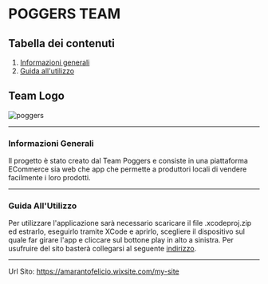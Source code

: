 # POGGERS TEAM
##  Tabella dei contenuti
1. [Informazioni generali](#Informazioni-Generali)
2. [Guida all'utilizzo](#Guida-Utilizzo)


## Team Logo
![poggers](https://user-images.githubusercontent.com/83781117/134762588-2759603b-e126-4773-b1ed-c976d1f63e53.gif)
***
### Informazioni Generali
Il progetto è stato creato dal Team Poggers e consiste in una piattaforma ECommerce sia web che app che permette a produttori locali di vendere facilmente i loro prodotti.
***
### Guida  All'Utilizzo
Per utilizzare l'applicazione sarà necessario scaricare il file .xcodeproj.zip ed estrarlo, eseguirlo tramite XCode e aprirlo, scegliere il dispositivo sul quale far girare l'app e cliccare sul bottone play in alto a sinistra.
Per usufruire del sito basterà collegarsi al seguente [indirizzo](https://amarantofelicio.wixsite.com/my-site).
***
Url Sito: https://amarantofelicio.wixsite.com/my-site
